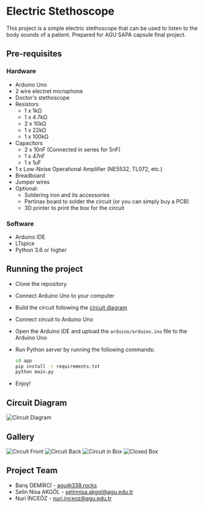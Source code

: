 # Electric Stethoscope

This project is a simple electric stethoscope that can be used to listen to the body sounds of a patient. Prepared for AGU SAPA capsule final project.

## Pre-requisites

### Hardware

- Arduino Uno
- 2 wire electret microphone
- Doctor's stethoscope
- Resistors
  - 1 x 1kΩ
  - 1 x 4.7kΩ
  - 2 x 10kΩ
  - 1 x 22kΩ
  - 1 x 100kΩ
- Capacitors
  - 2 x 10nF (Connected in series for 5nF)
  - 1 x 47nF
  - 1 x 1uF
- 1 x Low-Noise Operational Amplifier (NE5532, TL072, etc.)
- Breadboard
- Jumper wires
- Optional:
  - Soldering iron and its accessories
  - Pertinax board to solder the circuit (or you can simply buy a PCB)
  - 3D printer to print the box for the circuit

### Software

- Arduino IDE
- LTspice
- Python 3.6 or higher

## Running the project

- Clone the repository
- Connect Arduino Uno to your computer
- Build the circuit following the [circuit diagram](https://crcit.net/c/c403772aff41427b846746d022f3cfba)
- Connect circuit to Arduino Uno
- Open the Arduino IDE and upload the `arduino/arduino.ino` file to the Arduino Uno
- Run Python server by running the following commands:

  ```bash
  cd app
  pip install -r requirements.txt
  python main.py
  ```

- Enjoy!

## Circuit Diagram

![Circuit Diagram](images/circuit_diagram.png)

## Gallery

![Circuit Front](images/circuit-front.jpg)
![Circuit Back](images/circuit-back.jpg)
![Circuit in Box](images/circuit-in-box.jpg)
![Closed Box](images/closed-box.jpg)

## Project Team

- Barış DEMİRCİ - <agu@338.rocks>
- Selin Nisa AKGÖL - <selinnisa.akgol@agu.edu.tr>
- Nuri İNCEÖZ - <nuri.inceoz@agu.edu.tr>

